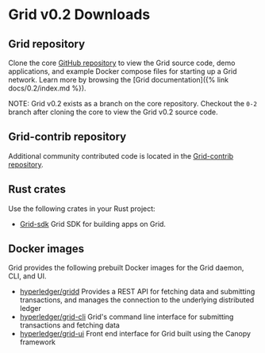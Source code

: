 # Grid v0.2 Downloads

<!--
  Copyright 2018-2021 Cargill Incorporated
  Licensed under Creative Commons Attribution 4.0 International License
  https://creativecommons.org/licenses/by/4.0/
-->

## Grid repository

Clone the core [GitHub repository](https://github.com/hyperledger/grid/tree/0-2)
to view the Grid source code, demo applications, and example Docker compose
files for starting up a Grid network. Learn more
by browsing the [Grid documentation]({% link docs/0.2/index.md %}).

NOTE: Grid v0.2 exists as a branch on the core repository. Checkout the `0-2`
branch after cloning the core to view the Grid v0.2 source code.

## Grid-contrib repository

Additional community contributed code is located in the
[Grid-contrib repository](https://github.com/hyperledger/grid-contrib).

## Rust crates

Use the following crates in your Rust project:

- [Grid-sdk](https://crates.io/crates/Grid-sdk) Grid SDK for building apps on
  Grid.

## Docker images

Grid provides the following prebuilt Docker images for the Grid daemon, CLI, and
UI.

- [hyperledger/gridd](https://hub.docker.com/r/hyperledger/gridd)
  Provides a REST API for fetching data and submitting transactions, and manages
  the connection to the underlying distributed ledger
- [hyperledger/grid-cli](https://hub.docker.com/r/hyperledger/grid-cli)
  Grid's command line interface for submitting transactions and fetching data
- [hyperledger/grid-ui](https://hub.docker.com/r/hyperledger/grid-ui)
  Front end interface for Grid built using the Canopy framework
